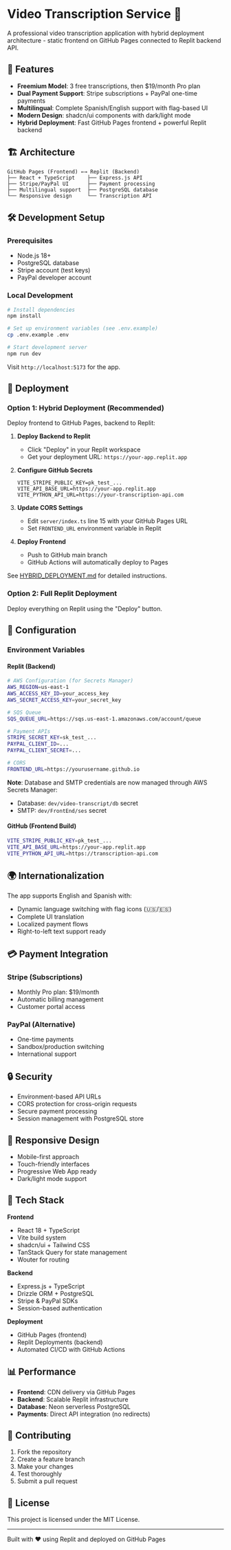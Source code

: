 # Video Transcription Service 🎥

A professional video transcription application with hybrid deployment architecture - static frontend on GitHub Pages connected to Replit backend API.

## 🚀 Features

- **Freemium Model**: 3 free transcriptions, then $19/month Pro plan
- **Dual Payment Support**: Stripe subscriptions + PayPal one-time payments
- **Multilingual**: Complete Spanish/English support with flag-based UI
- **Modern Design**: shadcn/ui components with dark/light mode
- **Hybrid Deployment**: Fast GitHub Pages frontend + powerful Replit backend

## 🏗️ Architecture

```
GitHub Pages (Frontend) ←→ Replit (Backend)
├── React + TypeScript    ├── Express.js API
├── Stripe/PayPal UI      ├── Payment processing
├── Multilingual support  ├── PostgreSQL database
└── Responsive design     └── Transcription API
```

## 🛠️ Development Setup

### Prerequisites
- Node.js 18+
- PostgreSQL database
- Stripe account (test keys)
- PayPal developer account

### Local Development
```bash
# Install dependencies
npm install

# Set up environment variables (see .env.example)
cp .env.example .env

# Start development server
npm run dev
```

Visit `http://localhost:5173` for the app.

## 🚀 Deployment

### Option 1: Hybrid Deployment (Recommended)
Deploy frontend to GitHub Pages, backend to Replit:

1. **Deploy Backend to Replit**
   - Click "Deploy" in your Replit workspace
   - Get your deployment URL: `https://your-app.replit.app`

2. **Configure GitHub Secrets**
   ```
   VITE_STRIPE_PUBLIC_KEY=pk_test_...
   VITE_API_BASE_URL=https://your-app.replit.app
   VITE_PYTHON_API_URL=https://your-transcription-api.com
   ```

3. **Update CORS Settings**
   - Edit `server/index.ts` line 15 with your GitHub Pages URL
   - Set `FRONTEND_URL` environment variable in Replit

4. **Deploy Frontend**
   - Push to GitHub main branch
   - GitHub Actions will automatically deploy to Pages

See [HYBRID_DEPLOYMENT.md](HYBRID_DEPLOYMENT.md) for detailed instructions.

### Option 2: Full Replit Deployment
Deploy everything on Replit using the "Deploy" button.

## 🔧 Configuration

### Environment Variables

#### Replit (Backend)
```bash
# AWS Configuration (for Secrets Manager)
AWS_REGION=us-east-1
AWS_ACCESS_KEY_ID=your_access_key
AWS_SECRET_ACCESS_KEY=your_secret_key

# SQS Queue
SQS_QUEUE_URL=https://sqs.us-east-1.amazonaws.com/account/queue

# Payment APIs
STRIPE_SECRET_KEY=sk_test_...
PAYPAL_CLIENT_ID=...
PAYPAL_CLIENT_SECRET=...

# CORS
FRONTEND_URL=https://yourusername.github.io
```

**Note**: Database and SMTP credentials are now managed through AWS Secrets Manager:
- Database: `dev/video-transcript/db` secret
- SMTP: `dev/FrontEnd/ses` secret

#### GitHub (Frontend Build)
```bash
VITE_STRIPE_PUBLIC_KEY=pk_test_...
VITE_API_BASE_URL=https://your-app.replit.app
VITE_PYTHON_API_URL=https://transcription-api.com
```

## 🌍 Internationalization

The app supports English and Spanish with:
- Dynamic language switching with flag icons (🇺🇸/🇪🇸)
- Complete UI translation
- Localized payment flows
- Right-to-left text support ready

## 💳 Payment Integration

### Stripe (Subscriptions)
- Monthly Pro plan: $19/month
- Automatic billing management
- Customer portal access

### PayPal (Alternative)
- One-time payments
- Sandbox/production switching
- International support

## 🔒 Security

- Environment-based API URLs
- CORS protection for cross-origin requests
- Secure payment processing
- Session management with PostgreSQL store

## 📱 Responsive Design

- Mobile-first approach
- Touch-friendly interfaces
- Progressive Web App ready
- Dark/light mode support

## 🔧 Tech Stack

**Frontend**
- React 18 + TypeScript
- Vite build system
- shadcn/ui + Tailwind CSS
- TanStack Query for state management
- Wouter for routing

**Backend**
- Express.js + TypeScript
- Drizzle ORM + PostgreSQL
- Stripe & PayPal SDKs
- Session-based authentication

**Deployment**
- GitHub Pages (frontend)
- Replit Deployments (backend)
- Automated CI/CD with GitHub Actions

## 📊 Performance

- **Frontend**: CDN delivery via GitHub Pages
- **Backend**: Scalable Replit infrastructure
- **Database**: Neon serverless PostgreSQL
- **Payments**: Direct API integration (no redirects)

## 🤝 Contributing

1. Fork the repository
2. Create a feature branch
3. Make your changes
4. Test thoroughly
5. Submit a pull request

## 📄 License

This project is licensed under the MIT License.

---

Built with ❤️ using Replit and deployed on GitHub Pages